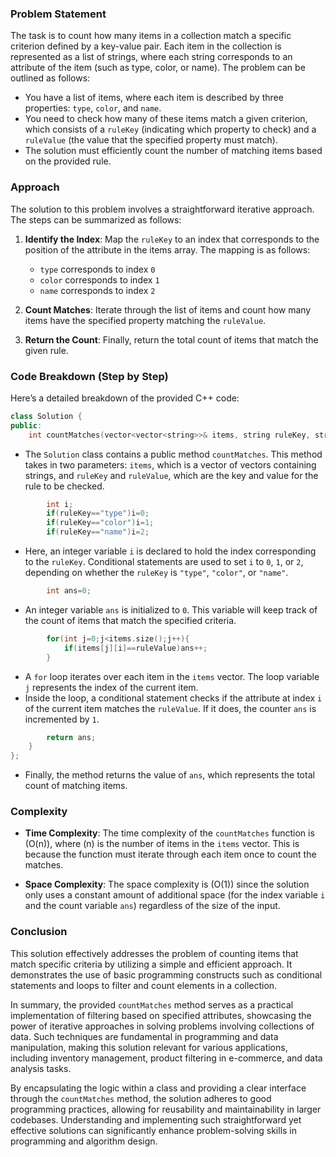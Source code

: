 ### Problem Statement

The task is to count how many items in a collection match a specific criterion defined by a key-value pair. Each item in the collection is represented as a list of strings, where each string corresponds to an attribute of the item (such as type, color, or name). The problem can be outlined as follows:

- You have a list of items, where each item is described by three properties: `type`, `color`, and `name`.
- You need to check how many of these items match a given criterion, which consists of a `ruleKey` (indicating which property to check) and a `ruleValue` (the value that the specified property must match).
- The solution must efficiently count the number of matching items based on the provided rule.

### Approach

The solution to this problem involves a straightforward iterative approach. The steps can be summarized as follows:

1. **Identify the Index**: Map the `ruleKey` to an index that corresponds to the position of the attribute in the items array. The mapping is as follows:
   - `type` corresponds to index `0`
   - `color` corresponds to index `1`
   - `name` corresponds to index `2`

2. **Count Matches**: Iterate through the list of items and count how many items have the specified property matching the `ruleValue`.

3. **Return the Count**: Finally, return the total count of items that match the given rule.

### Code Breakdown (Step by Step)

Here’s a detailed breakdown of the provided C++ code:

```cpp
class Solution {
public:
    int countMatches(vector<vector<string>>& items, string ruleKey, string ruleValue) {
```
- The `Solution` class contains a public method `countMatches`. This method takes in two parameters: `items`, which is a vector of vectors containing strings, and `ruleKey` and `ruleValue`, which are the key and value for the rule to be checked.

```cpp
        int i;
        if(ruleKey=="type")i=0;
        if(ruleKey=="color")i=1;
        if(ruleKey=="name")i=2;
```
- Here, an integer variable `i` is declared to hold the index corresponding to the `ruleKey`. Conditional statements are used to set `i` to `0`, `1`, or `2`, depending on whether the `ruleKey` is `"type"`, `"color"`, or `"name"`.

```cpp
        int ans=0;
```
- An integer variable `ans` is initialized to `0`. This variable will keep track of the count of items that match the specified criteria.

```cpp
        for(int j=0;j<items.size();j++){
            if(items[j][i]==ruleValue)ans++;
        }
```
- A `for` loop iterates over each item in the `items` vector. The loop variable `j` represents the index of the current item.
- Inside the loop, a conditional statement checks if the attribute at index `i` of the current item matches the `ruleValue`. If it does, the counter `ans` is incremented by `1`.

```cpp
        return ans;
    }
};
```
- Finally, the method returns the value of `ans`, which represents the total count of matching items.

### Complexity

- **Time Complexity**: The time complexity of the `countMatches` function is \(O(n)\), where \(n\) is the number of items in the `items` vector. This is because the function must iterate through each item once to count the matches.

- **Space Complexity**: The space complexity is \(O(1)\) since the solution only uses a constant amount of additional space (for the index variable `i` and the count variable `ans`) regardless of the size of the input.

### Conclusion

This solution effectively addresses the problem of counting items that match specific criteria by utilizing a simple and efficient approach. It demonstrates the use of basic programming constructs such as conditional statements and loops to filter and count elements in a collection.

In summary, the provided `countMatches` method serves as a practical implementation of filtering based on specified attributes, showcasing the power of iterative approaches in solving problems involving collections of data. Such techniques are fundamental in programming and data manipulation, making this solution relevant for various applications, including inventory management, product filtering in e-commerce, and data analysis tasks.

By encapsulating the logic within a class and providing a clear interface through the `countMatches` method, the solution adheres to good programming practices, allowing for reusability and maintainability in larger codebases. Understanding and implementing such straightforward yet effective solutions can significantly enhance problem-solving skills in programming and algorithm design.